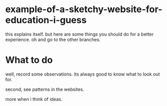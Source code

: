 # example-of-a-sketchy-website-for-education-i-guess
this explains itself. but here are some things you should do for a better experience. oh and go to the other branches.
# What to do
well, record some observations. its always good to know what to look out for.

second, see patterns in the websites.

more when i think of ideas.
